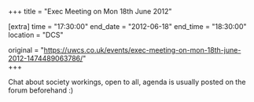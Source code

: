 +++
title = "Exec Meeting on Mon 18th June 2012"

[extra]
time = "17:30:00"
end_date = "2012-06-18"
end_time = "18:30:00"
location = "DCS"

original = "https://uwcs.co.uk/events/exec-meeting-on-mon-18th-june-2012-1474489063786/"    
+++

Chat about society workings, open to all, agenda is usually posted on the forum beforehand :)

